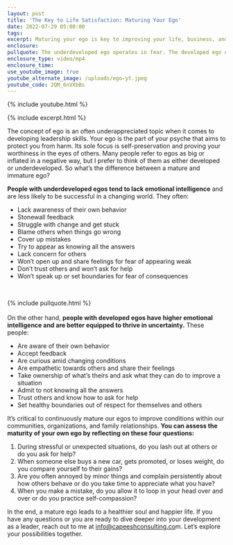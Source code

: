 ```yaml
---
layout: post
title: 'The Key to Life Satisfaction: Maturing Your Ego'
date: 2022-07-29 05:00:00
tags:
excerpt: Maturing your ego is key to improving your life, business, and relationships.
enclosure:
pullquote: The underdeveloped ego operates in fear. The developed ego operates in love.
enclosure_type: video/mp4
enclosure_time:
use_youtube_image: true
youtube_alternate_image: /uploads/ego-yt.jpeg
youtube_code: 2QM_6nVXbBs
---
```

{% include youtube.html %}

{% include excerpt.html %}

The concept of ego is an often underappreciated topic when it comes to developing leadership skills. Your ego is the part of your psyche that aims to protect you from harm. Its sole focus is self-preservation and proving your worthiness in the eyes of others. Many people refer to egos as big or inflated in a negative way, but I prefer to think of them as either developed or underdeveloped. So what’s the difference between a mature and immature ego?

**People with underdeveloped egos tend to lack emotional intelligence** and are less likely to be successful in a changing world. They often:

* Lack awareness of their own behavior
* Stonewall feedback
* Struggle with change and get stuck
* Blame others when things go wrong
* Cover up mistakes
* Try to appear as knowing all the answers
* Lack concern for others
* Won’t open up and share feelings for fear of appearing weak
* Don’t trust others and won’t ask for help
* Won’t speak up or set boundaries for fear of consequences

&nbsp;

{% include pullquote.html %}<br><br>On the other hand, **people with developed egos have higher emotional intelligence and are better equipped to thrive in uncertainty.** These people:

* Are aware of their own behavior
* Accept feedback
* Are curious amid changing conditions
* Are empathetic towards others and share their feelings
* Take ownership of what’s theirs and ask what they can do to improve a situation
* Admit to not knowing all the answers
* Trust others and know how to ask for help
* Set healthy boundaries out of respect for themselves and others

It’s critical to continuously mature our egos to improve conditions within our communities, organizations, and family relationships. **You can assess the maturity of your own ego by reflecting on these four questions:**

1. During stressful or unexpected situations, do you lash out at others or do you ask for help?
2. When someone else buys a new car, gets promoted, or loses weight, do you compare yourself to their gains?&nbsp;
3. Are you often annoyed by minor things and complain persistently about how others behave or do you take time to appreciate what you have?
4. When you make a mistake, do you allow it to loop in your head over and over or do you practice self-compassion?

In the end, a mature ego leads to a healthier soul and happier life. If you have any questions or you are ready to dive deeper into your development as a leader, reach out to me at [info@capeeshconsulting.co](mailto:info@capeeshconsulting.com)m. Let’s explore your possibilities together.
